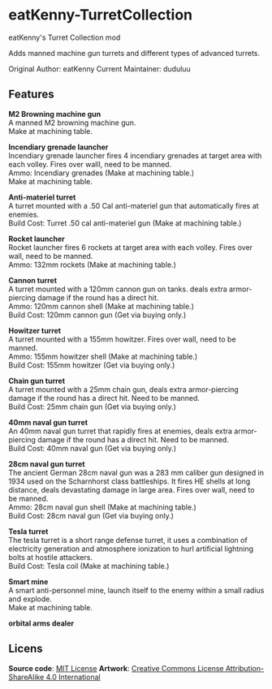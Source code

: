# eatKenny-TurretCollection
eatKenny's Turret Collection mod

Adds manned machine gun turrets and different types of advanced turrets.

Original Author: eatKenny
Current Maintainer: duduluu

## Features

**M2 Browning machine gun**  
A manned M2 browning machine gun.  
Make at machining table.  

**Incendiary grenade launcher**  
Incendiary grenade launcher fires 4 incendiary grenades at target area with each volley. Fires over walll, need to be manned.  
Ammo: Incendiary grenades (Make at machining table.)  
Make at machining table.  

**Anti-materiel turret**  
A turret mounted with a .50 Cal anti-materiel gun that automatically fires at enemies.  
Build Cost: Turret .50 cal anti-materiel gun (Make at machining table.)  

**Rocket launcher**  
Rocket launcher fires 6 rockets at target area with each volley. Fires over wall, need to be manned.  
Ammo: 132mm rockets (Make at machining table.)  

**Cannon turret**  
A turret mounted with a 120mm cannon gun on tanks. deals extra armor-piercing damage if the round has a direct hit.  
Ammo: 120mm cannon shell (Make at machining table.)  
Build Cost: 120mm cannon gun (Get via buying only.)  

**Howitzer turret**  
A turret mounted with a 155mm howitzer. Fires over wall, need to be manned.  
Ammo: 155mm howitzer shell (Make at machining table.)  
Build Cost: 155mm howitzer (Get via buying only.)  

**Chain gun turret**  
A turret mounted with a 25mm chain gun, deals extra armor-piercing damage if the round has a direct hit. Need to be manned.    
Build Cost: 25mm chain gun (Get via buying only.)  

**40mm naval gun turret**  
An 40mm naval gun turret that rapidly fires at enemies, deals extra armor-piercing damage if the round has a direct hit. Need to be manned.  
Build Cost: 40mm naval gun (Get via buying only.)  

**28cm naval gun turret**  
The ancient German 28cm naval gun was a 283 mm caliber gun designed in 1934 used on the Scharnhorst class battleships. It fires HE shells at long distance, deals devastating damage in large area. Fires over wall, need to be manned.  
Ammo: 28cm naval gun shell (Make at machining table.)  
Build Cost: 28cm naval gun (Get via buying only.)  

**Tesla turret**  
The tesla turret is a short range defense turret, it uses a combination of electricity generation and atmosphere ionization to hurl artificial lightning bolts at hostile attackers.  
Build Cost: Tesla coil (Make at machining table.)  

**Smart mine**  
A smart anti-personnel mine, launch itself to the enemy within a small radius and explode.  
Make at machining table.  

**orbital arms dealer**


## Licens

**Source code**: [MIT License](https://opensource.org/licenses/MIT)
**Artwork**: [Creative Commons License Attribution-ShareAlike 4.0 International](http://creativecommons.org/licenses/by-sa/4.0/)
